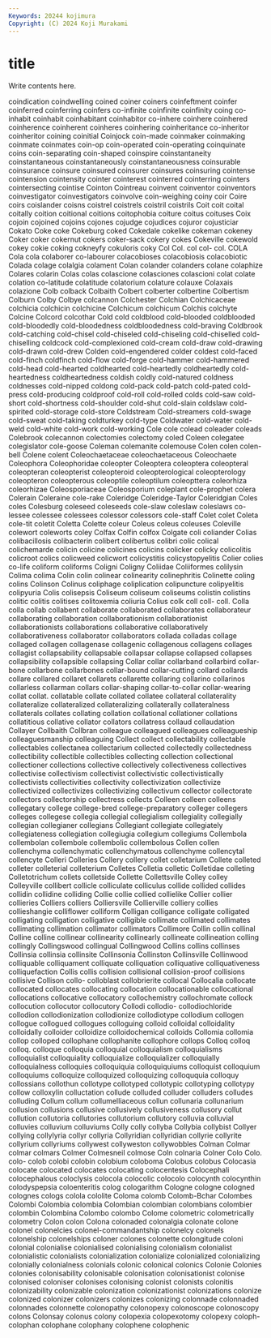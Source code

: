 ```yaml
---
Keywords: 20244 kojimura
Copyright: (C) 2024 Koji Murakami
---
```


# title

Write contents here.



coindication coindwelling coined coiner coiners
coinfeftment coinfer coinferred coinferring coinfers co-infinite coinfinite coinfinity coing co-inhabit
coinhabit coinhabitant coinhabitor co-inhere coinhere coinhered coinherence coinherent coinheres coinhering
coinheritance co-inheritor coinheritor coining coinitial Coinjock coin-made coinmaker coinmaking coinmate
coinmates coin-op coin-operated coin-operating coinquinate coins coin-separating coin-shaped coinspire coinstantaneity
coinstantaneous coinstantaneously coinstantaneousness coinsurable coinsurance coinsure coinsured coinsurer coinsures coinsuring
cointense cointension cointensity cointer cointerest cointerred cointerring cointers cointersecting cointise
Cointon Cointreau coinvent coinventor coinventors coinvestigator coinvestigators coinvolve coin-weighing coiny
coir Coire coirs coislander coisns coistrel coistrels coistril coistrils Coit
coit coital coitally coition coitional coitions coitophobia coiture coitus coituses
Coix cojoin cojoined cojoins cojones cojudge cojudices cojuror cojusticiar Cokato
Coke coke Cokeburg coked Cokedale cokelike cokeman cokeney Coker coker
cokernut cokers coker-sack cokery cokes Cokeville cokewold cokey cokie coking
cokneyfy cokuloris coky Col Col. col col- col. COLA Cola
cola colaborer co-labourer colacobioses colacobiosis colacobiotic Colada colage colalgia colament
Colan colander colanders colane colaphize Colares colarin Colas colas colascione
colasciones colascioni colat colate colation co-latitude colatitude colatorium colature colauxe
Colaxais colazione Colb colback Colbaith Colbert colberter colbertine Colbertism Colburn
Colby Colbye colcannon Colchester Colchian Colchicaceae colchicia colchicin colchicine Colchicum
colchicum Colchis colchyte Colcine Colcord colcothar Cold cold coldblood cold-blooded
coldblooded cold-bloodedly cold-bloodedness coldbloodedness cold-braving Coldbrook cold-catching cold-chisel cold-chiseled cold-chiseling
cold-chiselled cold-chiselling coldcock cold-complexioned cold-cream cold-draw cold-drawing cold-drawn cold-drew Colden
cold-engendered colder coldest cold-faced cold-finch coldfinch cold-flow cold-forge cold-hammer cold-hammered
cold-head cold-hearted coldhearted cold-heartedly coldheartedly cold-heartedness coldheartedness coldish coldly cold-natured
coldness coldnesses cold-nipped coldong cold-pack cold-patch cold-pated cold-press cold-producing coldproof
cold-roll cold-rolled colds cold-saw cold-short cold-shortness cold-shoulder cold-shut cold-slain coldslaw
cold-spirited cold-storage cold-store Coldstream Cold-streamers cold-swage cold-sweat cold-taking coldturkey cold-type
Coldwater cold-water cold-weld cold-white cold-work cold-working Cole cole colead coleader
coleads Colebrook colecannon colectomies colectomy coled Coleen colegatee colegislator cole-goose
Coleman colemanite colemouse Colen colen colen-bell Colene colent Coleochaetaceae coleochaetaceous
Coleochaete Coleophora Coleophoridae coleopter Coleoptera coleoptera coleopteral coleopteran coleopterist coleopteroid
coleopterological coleopterology coleopteron coleopterous coleoptile coleoptilum coleopttera coleorhiza coleorhizae Coleosporiaceae
Coleosporium coleplant cole-prophet colera Colerain Coleraine cole-rake Coleridge Coleridge-Taylor Coleridgian
Coles coles Colesburg coleseed coleseeds cole-slaw coleslaw coleslaws co-lessee colessee
colessees colessor colessors cole-staff Colet colet Coleta cole-tit coletit Coletta
Colette coleur Coleus coleus coleuses Coleville colewort coleworts coley Colfax
Colfin colfox Colgate coli coliander Colias colibacillosis colibacterin colibert colibertus
colibri colic colical colichemarde colicin colicine colicines colicins colicker colicky
colicolitis colicroot colics colicweed colicwort colicystitis colicystopyelitis Colier colies co-life
coliform coliforms Coligni Coligny Coliidae Coliiformes colilysin Colima colima Colin
colin colinear colinearity colinephritis Colinette coling colins Colinson Colinus coliphage
coliplication colipuncture colipyelitis colipyuria Colis colisepsis Coliseum coliseum coliseums colistin
colistins colitic colitis colitises colitoxemia coliuria Colius colk coll coll-
coll. Colla colla collab collabent collaborate collaborated collaborates collaborateur collaborating
collaboration collaborationism collaborationist collaborationists collaborations collaborative collaboratively collaborativeness collaborator collaborators
collada colladas collage collaged collagen collagenase collagenic collagenous collagens collages
collagist collapsability collapsable collapsar collapse collapsed collapses collapsibility collapsible collapsing
Collar collar collarband collarbird collar-bone collarbone collarbones collar-bound collar-cutting collard
collards collare collared collaret collarets collarette collaring collarino collarinos collarless
collarman collars collar-shaping collar-to-collar collar-wearing collat collat. collatable collate collated
collatee collateral collaterality collateralize collateralized collateralizing collaterally collateralness collaterals collates
collating collation collational collationer collations collatitious collative collator collators collatress
collaud collaudation Collayer Collbaith Collbran colleague colleagued colleagues colleagueship colleaguesmanship
colleaguing Collect collect collectability collectable collectables collectanea collectarium collected collectedly
collectedness collectibility collectible collectibles collecting collection collectional collectioner collections collective
collectively collectiveness collectives collectivise collectivism collectivist collectivistic collectivistically collectivists collectivities
collectivity collectivization collectivize collectivized collectivizes collectivizing collectivum collector collectorate collectors
collectorship collectress collects Colleen colleen colleens collegatary college college-bred college-preparatory
colleger collegers colleges collegese collegia collegial collegialism collegiality collegially collegian
collegianer collegians Collegiant collegiate collegiately collegiateness collegiation collegiugia collegium collegiums
Collembola collembolan collembole collembolic collembolous Collen collen collenchyma collenchymatic collenchymatous
collenchyme collencytal collencyte Colleri Colleries Collery collery collet colletarium Collete
colleted colleter colleterial colleterium Colletes Colletia colletic Colletidae colleting Colletotrichum
collets colletside Collette Collettsville Colley colley Colleyville collibert collicle colliculate
colliculus collide collided collides collidin collidine colliding Collie collie collied
collielike Collier collier collieries Colliers colliers Colliersville Collierville colliery collies
collieshangie colliflower colliform Colligan colligance colligate colligated colligating colligation colligative
colligible collimate collimated collimates collimating collimation collimator collimators Collimore Collin
collin collinal Colline colline collinear collinearity collinearly collineate collineation colling
collingly Collingswood collingual Collingwood Collins collins collinses Collinsia collinsia collinsite
Collinsonia Collinston Collinsville Collinwood colliquable colliquament colliquate colliquation colliquative colliquativeness
colliquefaction Collis collis collision collisional collision-proof collisions collisive Collison collo-
colloblast collobrierite collocal Collocalia collocate collocated collocates collocating collocation collocationable
collocational collocations collocative collocatory collochemistry collochromate collock collocution collocutor collocutory
Collodi collodio- collodiochloride collodion collodionization collodionize collodiotype collodium collogen collogue
collogued collogues colloguing colloid colloidal colloidality colloidally colloider colloidize colloidochemical
colloids Collomia collomia collop colloped collophane collophanite collophore collops Colloq
colloq colloq. colloque colloquia colloquial colloquialism colloquialisms colloquialist colloquiality colloquialize
colloquializer colloquially colloquialness colloquies colloquiquia colloquiquiums colloquist colloquium colloquiums colloquize
colloquized colloquizing colloququia colloquy collossians collothun collotype collotyped collotypic collotyping
collotypy collow colloxylin colluctation collude colluded colluder colluders colludes colluding
Collum collum collumelliaceous collun collunaria collunarium collusion collusions collusive collusively
collusiveness collusory collut collution collutoria collutories collutorium collutory colluvia colluvial
colluvies colluvium colluviums Colly colly collyba Collybia collybist Collyer collying
collylyria collyr collyria Collyridian collyridian collyrie collyrite collyrium collyriums collywest
collyweston collywobbles Colman Colmar colmar colmars Colmer Colmesneil colmose Coln
colnaria Colner Colo Colo. colo- colob colobi colobin colobium coloboma
Colobus colobus Colocasia colocate colocated colocates colocating colocentesis Colocephali colocephalous
coloclysis colocola colocolic colocolo colocynth colocynthin colodyspepsia coloenteritis colog cologarithm
Cologne cologne cologned colognes cologs colola cololite Coloma colomb Colomb-Bchar
Colombes Colombi Colombia colombia Colombian colombian colombians colombier colombin Colombina
Colombo colombo Colome colometric colometrically colometry Colon colon Colona colonaded
colonalgia colonate colone colonel colonelcies colonel-commandantship colonelcy colonels colonelship colonelships
coloner colones colonette colongitude coloni colonial colonialise colonialised colonialising colonialism
colonialist colonialistic colonialists colonialization colonialize colonialized colonializing colonially colonialness colonials
colonic colonical colonics Colonie Colonies colonies colonisability colonisable colonisation colonisationist
colonise colonised coloniser colonises colonising colonist colonists colonitis colonizability colonizable
colonization colonizationist colonizations colonize colonized colonizer colonizers colonizes colonizing colonnade
colonnaded colonnades colonnette colonopathy colonopexy colonoscope colonoscopy colons Colonsay colonus
colony colopexia colopexotomy colopexy coloph- colophan colophane colophany colophene colophenic
